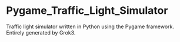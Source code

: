 # Pygame_Traffic_Light_Simulator
Traffic light simulator written in Python using the Pygame framework. Entirely generated by Grok3. 
